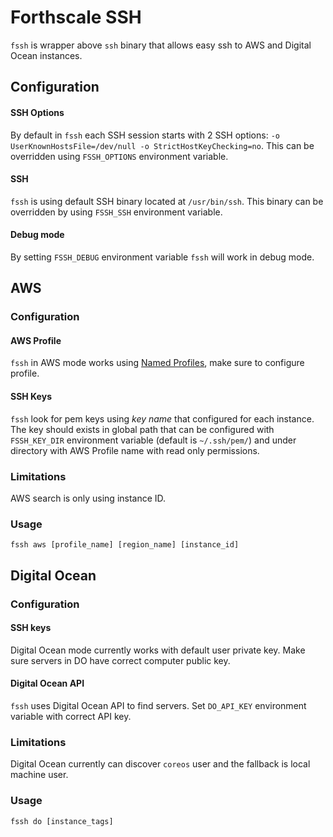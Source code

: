 # Forthscale SSH
`fssh` is wrapper above `ssh` binary that allows easy ssh to AWS and Digital Ocean instances.
## Configuration
#### SSH Options
By default in `fssh` each SSH session starts with 2 SSH options: `-o UserKnownHostsFile=/dev/null -o StrictHostKeyChecking=no`. This can be overridden using `FSSH_OPTIONS` environment variable.
#### SSH
`fssh` is using default SSH binary located at `/usr/bin/ssh`. This binary can be overridden by using `FSSH_SSH` environment variable.
#### Debug mode
By setting `FSSH_DEBUG` environment variable `fssh` will work in debug mode.
## AWS
### Configuration
#### AWS Profile
`fssh` in AWS mode works using [Named Profiles](http://docs.aws.amazon.com/cli/latest/userguide/cli-multiple-profiles.html), make sure to configure profile.
#### SSH Keys
`fssh` look for pem keys using *key name* that configured for each instance. The key should exists in global path that can be configured with `FSSH_KEY_DIR` environment variable (default is `~/.ssh/pem/`) and under directory with AWS Profile name with read only permissions.

### Limitations
AWS search is only using instance ID.

### Usage
```
fssh aws [profile_name] [region_name] [instance_id]
```

## Digital Ocean
### Configuration
#### SSH keys
Digital Ocean mode currently works with default user private key. Make sure servers in DO have correct computer public key.
#### Digital Ocean API
`fssh` uses Digital Ocean API to find servers. Set `DO_API_KEY` environment variable with correct API key.
### Limitations
Digital Ocean currently can discover `coreos` user and the fallback is local machine user.

### Usage
```
fssh do [instance_tags]
```
